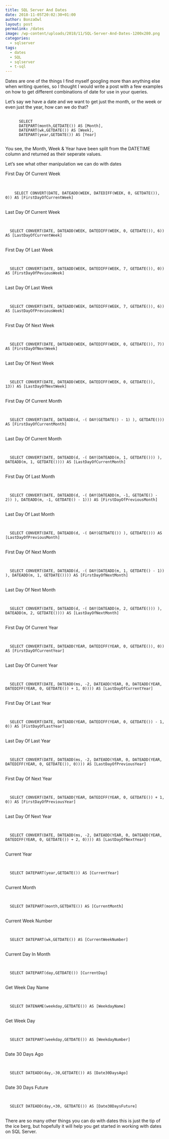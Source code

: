 ```yaml
---
title: SQL Server And Dates
date: 2018-11-05T20:02:30+01:00
author: BonzaOwl
layout: post
permalink: /dates
image: /wp-content/uploads/2018/11/SQL-Server-And-Dates-1200x280.png
categories:
  - sqlserver
tags:
  - dates
  - SQL
  - sqlserver
  - t-sql
---
```

Dates are one of the things I find myself googling more than anything else when writing queries, so I thought I would write a post with a few examples on how to get different combinations of date for use in your queries.

Let&#8217;s say we have a date and we want to get just the month, or the week or even just the year, how can we do that?

<pre>
    <code class="sql">
      SELECT 
      DATEPART(month,GETDATE()) AS [Month],
      DATEPART(wk,GETDATE()) AS [Week],
      DATEPART(year,GETDATE()) AS [Year]
    </code>
</pre>

You see, the Month, Week & Year have been split from the DATETIME column and returned as their seperate values.

Let&#8217;s see what other manipulation we can do with dates

First Day Of Current Week

<pre>     
  <code class="sql">
    SELECT CONVERT(DATE, DATEADD(WEEK, DATEDIFF(WEEK, 0, GETDATE()), 0)) AS [FirstDayOfCurrentWeek]
  </code> 
</pre>

Last Day Of Current Week

<pre>     
<code class="sql">
  SELECT CONVERT(DATE, DATEADD(WEEK, DATEDIFF(WEEK, 0, GETDATE()), 6)) AS [LastDayOfCurrentWeek]
</code> 
</pre>

First Day Of Last Week

<pre>     
<code class="sql">
  SELECT CONVERT(DATE, DATEADD(WEEK, DATEDIFF(WEEK, 7, GETDATE()), 0)) AS [FirstDayOfPeviousWeek]
</code> 
</pre>

Last Day Of Last Week

<pre>     
<code class="sql">
  SELECT CONVERT(DATE, DATEADD(WEEK, DATEDIFF(WEEK, 7, GETDATE()), 6)) AS [LastDayOfPreviousWeek]
</code> 
</pre>

First Day Of Next Week

<pre>     
<code class="sql">
  SELECT CONVERT(DATE, DATEADD(WEEK, DATEDIFF(WEEK, 0, GETDATE()), 7)) AS [FirstDayOfNextWeek]
</code> 
</pre>

Last Day Of Next Week

<pre>     
<code class="sql">
  SELECT CONVERT(DATE, DATEADD(WEEK, DATEDIFF(WEEK, 0, GETDATE()), 13)) AS [LastDayOfNextWeek]
</code> 
</pre>

First Day Of Current Month

<pre>    
<code class="sql">
  SELECT CONVERT(DATE, DATEADD(d, -( DAY(GETDATE() - 1) ), GETDATE())) AS [FirstDayOfCurrentMonth]
</code> 
</pre>

Last Day Of Current Month

<pre>     
<code class="sql">
  SELECT CONVERT(DATE, DATEADD(d, -( DAY(DATEADD(m, 1, GETDATE())) ), DATEADD(m, 1, GETDATE()))) AS [LastDayOfCurrentMonth]
</code> 
</pre>

First Day Of Last Month

<pre>     
<code class="sql">
  SELECT CONVERT(DATE, DATEADD(d, -( DAY(DATEADD(m, -1, GETDATE() - 2)) ), DATEADD(m, -1, GETDATE() - 1))) AS [FirstDayOfPreviousMonth]
</code> 
</pre>

Last Day Of Last Month

<pre>     
<code class="sql">
  SELECT CONVERT(DATE, DATEADD(d, -( DAY(GETDATE()) ), GETDATE())) AS [LastDayOfPreviousMonth]
</code> 
</pre>

First Day Of Next Month

<pre>     
<code class="sql">
  SELECT CONVERT(DATE, DATEADD(d, -( DAY(DATEADD(m, 1, GETDATE() - 1)) ), DATEADD(m, 1, GETDATE()))) AS [FirstDayOfNextMonth]
</code> 
</pre>

Last Day Of Next Month

<pre>     
<code class="sql">
  SELECT CONVERT(DATE, DATEADD(d, -( DAY(DATEADD(m, 2, GETDATE())) ), DATEADD(m, 2, GETDATE()))) AS [LastDayOfNextMonth]
</code> 
</pre>

First Day Of Current Year

<pre>     
<code class="sql">
  SELECT CONVERT(DATE, DATEADD(YEAR, DATEDIFF(YEAR, 0, GETDATE()), 0)) AS [FirstDayOfCurrentYear]
</code> 
</pre>

Last Day Of Current Year

<pre>     
<code class="sql">
  SELECT CONVERT(DATE, DATEADD(ms, -2, DATEADD(YEAR, 0, DATEADD(YEAR, DATEDIFF(YEAR, 0, GETDATE()) + 1, 0)))) AS [LastDayOfCurrentYear]
</code> 
</pre>

First Day Of Last Year

<pre>     
<code class="sql">
  SELECT CONVERT(DATE, DATEADD(YEAR, DATEDIFF(YEAR, 0, GETDATE()) - 1, 0)) AS [FistDayOfLastYear]
</code> 
</pre>

Last Day Of Last Year

<pre>     
<code class="sql">
  SELECT CONVERT(DATE, DATEADD(ms, -2, DATEADD(YEAR, 0, DATEADD(YEAR, DATEDIFF(YEAR, 0, GETDATE()), 0)))) AS [LastDayOfPreviousYear]
</code> 
</pre>

First Day Of Next Year

<pre>     
<code class="sql">
  SELECT CONVERT(DATE, DATEADD(YEAR, DATEDIFF(YEAR, 0, GETDATE()) + 1, 0)) AS [FirstDayOfPreviousYear]
</code> 
</pre>

Last Day Of Next Year

<pre>     
<code class="sql">
  SELECT CONVERT(DATE, DATEADD(ms, -2, DATEADD(YEAR, 0, DATEADD(YEAR, DATEDIFF(YEAR, 0, GETDATE()) + 2, 0)))) AS [LastDayOfNextYear]
</code> 
</pre>

Current Year

<pre>     
<code class="sql">
  SELECT DATEPART(year,GETDATE()) AS [CurrentYear]
</code> 
</pre>

Current Month

<pre>     
<code class="sql">
  SELECT DATEPART(month,GETDATE()) AS [CurrentMonth]
</code> 
</pre>

Current Week Number

<pre>     
<code class="sql">
  SELECT DATEPART(wk,GETDATE()) AS [CurrentWeekNumber]
</code> 
</pre>

Current Day In Month

<pre>     
<code class="sql">
  SELECT DATEPART(day,GETDATE()) [CurrentDay]
</code> 
</pre>

Get Week Day Name

<pre>     
<code class="sql">
  SELECT DATENAME(weekday,GETDATE()) AS [WeekdayName]
</code> 
</pre>

Get Week Day

<pre>     
<code class="sql">
  SELECT DATEPART(weekday,GETDATE()) AS [WeekdayNumber]
</code> 
</pre>

Date 30 Days Ago

<pre>     
<code class="sql">
  SELECT DATEADD(day,-30,GETDATE()) AS [Date30DaysAgo]
</code> 
</pre>

Date 30 Days Future

<pre>     
<code class="sql">
  SELECT DATEADD(day,+30, GETDATE()) AS [Date30DaysFuture]
</code> 
</pre>

There are so many other things you can do with dates this is just the tip of the ice berg, but hopefully it will help you get started in working with dates on SQL Server.